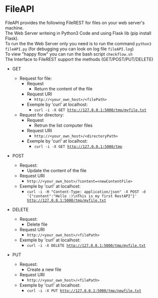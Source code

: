 # FileAPI
FileAPI provides the following FileREST for files on your web server's machine.
<br>
The Web Server writeing in Python3 Code and using Flask lib (pip install Flask).
<br>
To run the the Web Server only you need is to run the command <code>python3 fileAPI.py</code> (for debugging you can look on log file <code>fileAPI.log</code>)
<br>
To view "happy flow" you can run the bash script <code>checkflow.sh</code>
<br>
The Interface to FileREST support the methods (GET/POST/PUT/DELETE)
  * GET
    - Request for file:
      - Request
        - Return the content of the file 
      - Request URI 
        - <code>http://<your_own_host>/\<filePath\></code>
      - Exemple by 'curl' at localhost:
        - <code>curl -i -X GET http://127.0.0.1:5000/tmp/myfile.txt</code>
    - Request for directory:
      - Request
        - Retrun the list computer files
      - Request URI 
        - <code>http://<your_own_host>/\<directoryPath\></code>
      - Exemple by 'curl' at localhost:
        - <code>curl -i -X GET http://127.0.0.1:5000/tmp</code>

  * POST
    - Request:
      - Update the content of the file
    - Request URI
       - <code>http://<your_own_host>/<filePath>?content=\<newContentFile\></code>
    - Exemple by 'curl' at localhost:
       - <code>curl -i -H "Content-Type: application/json" -X POST -d '{"content":"Hello :)\nThis is my first RestAPI"}' http://127.0.0.1:5000/tmp/myfile.txt</code>

  * DELETE
    - Request:
      - Delete file
    - Request URI 
      - <code>http://<your_own_host>/\<filePath\></code>
    - Exemple by 'curl' at localhost:
      - <code>curl -i -X DELETE http://127.0.0.1:5000/tmp/myfile.txt</code>
  
  * PUT
    - Request:
      - Create a new file
    - Request URI 
      - <code>http://<your_own_host>/\<filePath\></code>
    - Exemple by 'curl' at localhost:
      - <code>curl -i -X PUT http://127.0.0.1:5000/tmp/newfile.txt</code>

 

